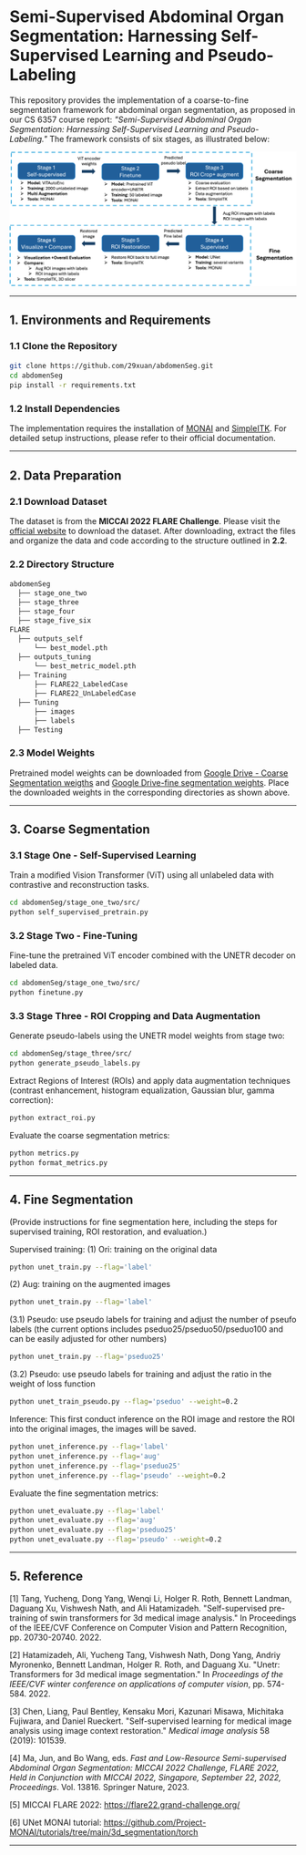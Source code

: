 
# **Semi-Supervised Abdominal Organ Segmentation: Harnessing Self-Supervised Learning and Pseudo-Labeling**

This repository provides the implementation of a coarse-to-fine segmentation framework for abdominal organ segmentation, as proposed in our CS 6357 course report: *"Semi-Supervised Abdominal Organ Segmentation: Harnessing Self-Supervised Learning and Pseudo-Labeling."* The framework consists of six stages, as illustrated below:

![README/six_stages](six_stages.png)

---

## **1. Environments and Requirements**
### **1.1 Clone the Repository**

```bash
git clone https://github.com/29xuan/abdomenSeg.git
cd abdomenSeg
pip install -r requirements.txt
```

### **1.2 Install Dependencies**
The implementation requires the installation of [MONAI](https://monai.io/) and [SimpleITK](https://simpleitk.readthedocs.io/). For detailed setup instructions, please refer to their official documentation.

---

## **2. Data Preparation**
### **2.1 Download Dataset**
The dataset is from the **MICCAI 2022 FLARE Challenge**. Please visit the [official website](https://flare22.grand-challenge.org/Dataset/) to download the dataset. After downloading, extract the files and organize the data and code according to the structure outlined in **2.2**.

### **2.2 Directory Structure**
```
abdomenSeg
  ├── stage_one_two
  ├── stage_three
  ├── stage_four
  ├── stage_five_six
FLARE
  ├── outputs_self
      └── best_model.pth
  ├── outputs_tuning
      └── best_metric_model.pth
  ├── Training
      ├── FLARE22_LabeledCase
      ├── FLARE22_UnLabeledCase
  ├── Tuning
      ├── images
      ├── labels
  ├── Testing
```

### **2.3 Model Weights**
Pretrained model weights can be downloaded from [Google Drive - Coarse Segmentation weigths](https://drive.google.com/drive/folders/16FQWFf4sDCXdyOZbKP8MR_43QlFS56-q?usp=drive_link) and [Google Drive-fine segmentation weights](https://drive.google.com/drive/folders/1KnrFWeXpBEyIIts_SGTKWrrMWyLhopb-?usp=drive_link). Place the downloaded weights in the corresponding directories as shown above.



---

## **3. Coarse Segmentation**
### **3.1 Stage One - Self-Supervised Learning**
Train a modified Vision Transformer (ViT) using all unlabeled data with contrastive and reconstruction tasks.

```bash
cd abdomenSeg/stage_one_two/src/
python self_supervised_pretrain.py
```

### **3.2 Stage Two - Fine-Tuning**
Fine-tune the pretrained ViT encoder combined with the UNETR decoder on labeled data.

```bash
cd abdomenSeg/stage_one_two/src/
python finetune.py
```

### **3.3 Stage Three - ROI Cropping and Data Augmentation**
Generate pseudo-labels using the UNETR model weights from stage two:

```bash
cd abdomenSeg/stage_three/src/
python generate_pseudo_labels.py
```

Extract Regions of Interest (ROIs) and apply data augmentation techniques (contrast enhancement, histogram equalization, Gaussian blur, gamma correction):
```bash
python extract_roi.py
```

Evaluate the coarse segmentation metrics:
```bash
python metrics.py
python format_metrics.py
```

---

## **4. Fine Segmentation**
(Provide instructions for fine segmentation here, including the steps for supervised training, ROI restoration, and evaluation.)

Supervised training:
(1) Ori: training on the original data
```bash
python unet_train.py --flag='label'
```
(2) Aug: training on the augmented images
```bash
python unet_train.py --flag='label'
```
(3.1) Pseudo: use pseudo labels for training and adjust the number of pseufo labels (the current options includes pseduo25/pseduo50/pseduo100 and can be easily adjusted for other numbers)
```bash
python unet_train.py --flag='pseduo25'
```
(3.2) Pseudo: use pseudo labels for training and adjust the ratio in the weight of loss function
```bash
python unet_train_pseudo.py --flag='pseduo' --weight=0.2
```

Inference: 
This first conduct inference on the ROI image and restore the ROI into the original images, the images will be saved.

```bash
python unet_inference.py --flag='label'
python unet_inference.py --flag='aug'
python unet_inference.py --flag='pseduo25'
python unet_inference.py --flag='pseudo' --weight=0.2
```

Evaluate the fine segmentation metrics:
```bash
python unet_evaluate.py --flag='label'
python unet_evaluate.py --flag='aug'
python unet_evaluate.py --flag='pseduo25'
python unet_evaluate.py --flag='pseudo' --weight=0.2
```

---

## **5. Reference**
[1] Tang, Yucheng, Dong Yang, Wenqi Li, Holger R. Roth, Bennett Landman, Daguang Xu, Vishwesh Nath, and Ali Hatamizadeh. "Self-supervised pre-training of swin transformers for 3d medical image analysis." In Proceedings of the IEEE/CVF Conference on Computer Vision and Pattern Recognition, pp. 20730-20740. 2022.

[2] Hatamizadeh, Ali, Yucheng Tang, Vishwesh Nath, Dong Yang, Andriy Myronenko, Bennett Landman, Holger R. Roth, and Daguang Xu. "Unetr: Transformers for 3d medical image segmentation." In *Proceedings of the IEEE/CVF winter conference on applications of computer vision*, pp. 574-584. 2022.

[3] Chen, Liang, Paul Bentley, Kensaku Mori, Kazunari Misawa, Michitaka Fujiwara, and Daniel Rueckert. "Self-supervised learning for medical image analysis using image context restoration." *Medical image analysis* 58 (2019): 101539.

[4] Ma, Jun, and Bo Wang, eds. *Fast and Low-Resource Semi-supervised Abdominal Organ Segmentation: MICCAI 2022 Challenge, FLARE 2022, Held in Conjunction with MICCAI 2022, Singapore, September 22, 2022, Proceedings*. Vol. 13816. Springer Nature, 2023.

[5] MICCAI FLARE 2022: https://flare22.grand-challenge.org/

[6] UNet MONAI tutorial: https://github.com/Project-MONAI/tutorials/tree/main/3d_segmentation/torch



---
